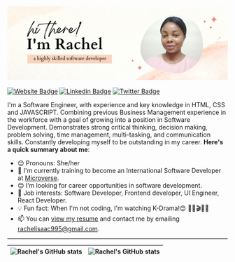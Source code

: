 <img src="https://raw.githubusercontent.com/Rachelwebdev/Rachelwebdev/main/I'm%20Rachel.png" alt="banner that says Hi there, I'm Rachel, a highly skilled developer">

[![Website Badge](https://img.shields.io/badge/-rachelportfolio.com-000000?style=for-the-badge&logo=Google-Chrome&logoColor=white&link=https://https://rachelwebdev.github.io/my-portfolio-website/)](https://rachelwebdev.github.io/my-portfolio-website/) [![Linkedin Badge](https://img.shields.io/badge/-rachelisaac13-blue?style=for-the-badge&logo=Linkedin&logoColor=white&link=https://www.linkedin.com/in/rachelisaac13/)](https://www.linkedin.com/in/rachelisaac13/) [![Twitter Badge](https://img.shields.io/badge/-@Rachelisaac13-1ca0f1?style=for-the-badge&logo=twitter&logoColor=white&link=https://twitter.com/Rachelisaac13)](https://twitter.com/Rachelisaac13)

I'm a Software Engineer, with experience and key knowledge in HTML, CSS and JAVASCRIPT.  Combining previous Business Management experience in the workforce with a goal of growing into a position in Software Development.  Demonstrates strong critical thinking, decision making, problem solving, time management, multi-tasking, and communication skills. Constantly developing myself to be outstanding in my career. 
**Here's a quick summary about me**:

- 😊 Pronouns: She/her 
- 🌱 I'm currently training to become an International Software Developer at [Microverse](https://www.microverse.org/gclid=CjwKCAiAv9ucBhBXEiwA6N8nYF1ek2YLu_oJwcm8deytCMgQZaRPb8Gr4PMtrxXRv49nRy7mnvrwUxoCJw4QAvD_BwE).
- 😊 I’m looking for career opportunities in software development.
- 💼 Job interests: Software Developer, Frontend developer, UI Engineer, React Developer.
- 💡 Fun fact: When I'm not coding, I'm watching K-Drama!😊 🍿🍿🎬🍿🍿
- 📫 You can [view my resume](https://drive.google.com/file/d/1aykE4ccrbkjCvtcD9HGUcccHIEND0a9g/view?usp=sharing) and contact me by emailing rachelisaac995@gmail.com.

---

| <img align="center" src="https://github-readme-stats.vercel.app/api?username=rachelwebdev&show_icons=true&include_all_commits=true&hide_border=true" alt="Rachel's GitHub stats" /> | <img align="center" src="https://github-readme-stats.vercel.app/api/top-langs/?username=rachelwebdev&langs_count=8&layout=compact&hide_border=true" alt="Rachel's GitHub stats" /> |
| ------------- | ------------- |
